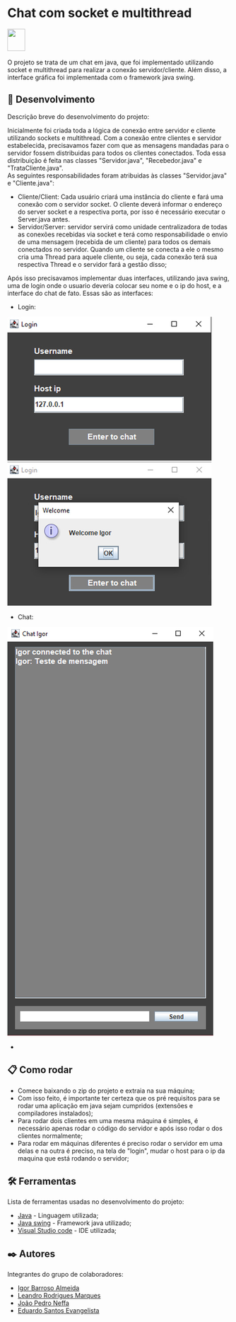 # Chat com socket e multithread 
<img width="40" height="50" src="https://cdn.jsdelivr.net/gh/devicons/devicon/icons/java/java-original.svg" />

O projeto se trata de um chat em java, que foi implementado utilizando socket e multithread para realizar a conexão servidor/cliente. Além disso, a interface gráfica foi implementada com o framework java swing.

## 🚀 Desenvolvimento

Descrição breve do desenvolvimento do projeto:<br>

Inicialmente foi criada toda a lógica de conexão entre servidor e cliente utilizando sockets e multithread. Com a conexão entre clientes e servidor estabelecida, precisavamos fazer com que as mensagens mandadas para o servidor fossem distribuidas para todos os clientes conectados. Toda essa distribuição é feita nas classes "Servidor.java", "Recebedor.java" e "TrataCliente.java". <br>
As seguintes responsabilidades foram atribuidas às classes "Servidor.java" e "Cliente.java": 
* Cliente/Client: Cada usuário criará uma instância do cliente e fará uma conexão com o servidor socket. O cliente deverá informar o endereço do server socket e a respectiva porta, por isso é necessário executar o Server.java antes.
* Servidor/Server:  servidor servirá como unidade centralizadora de todas as conexões recebidas via socket e terá como responsabilidade o envio de uma mensagem (recebida de um cliente) para todos os demais conectados no servidor. Quando um cliente se conecta a ele o mesmo cria uma Thread para aquele cliente, ou seja, cada conexão terá sua respectiva Thread e o servidor fará a gestão disso;

Após isso precisavamos implementar duas interfaces, utilizando java swing, uma de login onde o usuario deveria colocar seu nome e o ip do host, e a interface do chat de fato. Essas são as interfaces:
* Login:
<img src="./img/Login.jpg" alt="imagem da inteface de login">
<img src="./img/LoginPopUp.jpg" alt="imagem da inteface de login">

* Chat:
<img src="./img/Chat.jpg" alt="imagem da inteface de login">

* 

## 📋 Como rodar

* Comece baixando o zip do projeto e extraia na sua máquina;
* Com isso feito, é importante ter certeza que os pré requisitos para se rodar uma aplicação em java sejam cumpridos (extensões e compiladores instalados);
* Para rodar dois clientes em uma mesma máquina é simples, é necessário apenas rodar o código do servidor e após isso rodar o dos clientes normalmente;
* Para rodar em máquinas diferentes é preciso rodar o servidor em uma delas e na outra é preciso, na tela de "login",  mudar o host para o ip da maquina que está rodando o servidor;

## 🛠️ Ferramentas

Lista de ferramentas usadas no desenvolvimento do projeto:

* [Java](https://docs.oracle.com/en/java/) - Linguagem utilizada;
* [Java swing](https://docs.oracle.com/javase/7/docs/api/javax/swing/package-summary.html) - Framework java utilizado;
* [Visual Studio code](https://code.visualstudio.com/docs) - IDE utilizada;

## ✒️ Autores

Integrantes do grupo de colaboradores:

* [Igor Barroso Almeida](https://github.com/IgorBarrosoAlmeida)
* [Leandro Rodrigues Marques](https://github.com/leandro-rodrigueds)
* [João Pedro Neffa](https://github.com/neffahr)
* [Eduardo Santos Evangelista](https://github.com/Eduardo1749)
